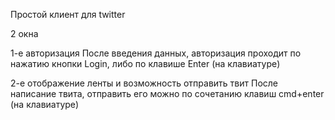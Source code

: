 Простой клиент для twitter

2 окна

1-е авторизация
После введения данных, авторизация проходит по нажатию кнопки Login, либо по клавише Enter (на клавиатуре)

2-е отображение ленты и возможность отправить твит
После написание твита, отправить его можно по сочетанию клавиш cmd+enter (на клавиатуре)